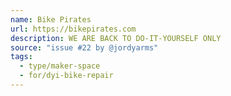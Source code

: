 ```yaml
---
name: Bike Pirates
url: https://bikepirates.com
description: WE ARE BACK TO DO-IT-YOURSELF ONLY
source: "issue #22 by @jordyarms"
tags:
  - type/maker-space
  - for/dyi-bike-repair
---
```

